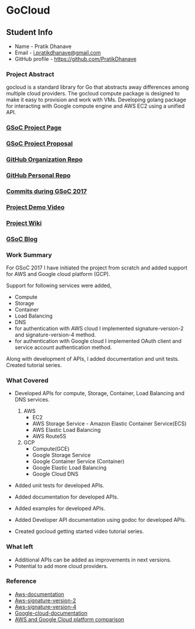 # GoCloud
## Student Info
* Name - Pratik Dhanave
* Email - i.pratikdhanave@gmail.com
* GitHub profile - https://github.com/PratikDhanave

### Project Abstract
gocloud is a standard library for Go that abstracts away differences among multiple cloud providers. The gocloud compute package is designed to make it easy to provision and work with VMs. Developing golang package for interacting with Google compute engine and AWS EC2 using a unified API.

### [GSoC Project Page](https://summerofcode.withgoogle.com/projects/#5679856277782528)

### [GSoC Project Proposal](https://docs.google.com/document/d/1ZmVHT4vgxPcft7XZj8dInYof51uu32hWEkszuAZUy3E/edit)

### [GitHub Organization Repo](https://github.com/scorelab/gocloud-v2/)

### [GitHub Personal Repo](https://github.com/PratikDhanave/gocloud-v2)

### [Commits during GSoC 2017](https://github.com/scorelab/gocloud-v2/commits/master?author=PratikDhanave)

### [Project Demo Video](https://www.youtube.com/playlist?list=PLOdfztY25UNnxK_0KRRHSngJIyVLDKZxq)

### [Project Wiki](https://github.com/PratikDhanave/gocloud-v2/wiki)

### [GSoC Blog](http://GSoCBlog)

### Work Summary
For GSoC 2017 I have initiated the project from scratch and added support for AWS and Google cloud platform (GCP).

Support for following services were added,
- Compute
- Storage
- Container
- Load Balancing
- DNS
- for authentication with AWS cloud I implemented signature-version-2 and signature-version-4 method.
- for authentication with Google cloud I implemented OAuth client and  service account authentication method.

Along with development of APIs, I added documentation and unit tests.
Created tutorial series.

### What Covered

- Developed APIs for compute, Storage, Container, Load Balancing and DNS services.

	1. AWS
		- EC2
		- AWS Storage Service
                - Amazon Elastic Container Service(ECS) 
		- AWS Elastic Load Balancing
		- AWS Route5S
	2. GCP
		- Compute(GCE)
		- Google Storage Service
		- Google Container Service (Container)
		- Google Elastic Load Balancing
		- Google Cloud DNS

- Added unit tests for developed APIs.
- Added documentation for developed APIs.
- Added examples for developed APIs.
- Added Developer API documentation using godoc for developed APIs.
- Created gocloud getting started video tutorial series.

### What left

- Additional APIs can be added as improvements in next versions.
- Potential to add more cloud providers.

### Reference

- [Aws-documentation](https://aws.amazon.com/documentation/)
- [Aws-signature-version-2](http://docs.aws.amazon.com/general/latest/gr/signature-version-2.html)
- [Aws-signature-version-4](http://docs.aws.amazon.com/general/latest/gr/signature-version-4.html)
- [Google-cloud-documentation](https://cloud.google.com/docs/)
- [AWS and Google Cloud platform comparison](https://cloud.google.com/docs/compare/aws/)

